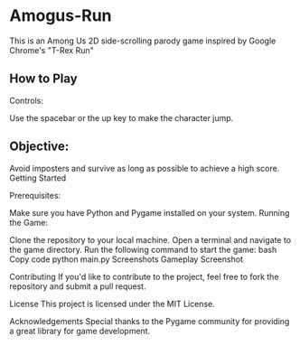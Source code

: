 # Amogus-Run
This is an Among Us 2D side-scrolling parody game inspired by Google Chrome's "T-Rex Run"

## How to Play
Controls:

Use the spacebar or the up key to make the character jump.

## Objective:

Avoid imposters and survive as long as possible to achieve a high score.
Getting Started

Prerequisites:

Make sure you have Python and Pygame installed on your system.
Running the Game:


Clone the repository to your local machine.
Open a terminal and navigate to the game directory.
Run the following command to start the game:
bash
Copy code
python main.py
Screenshots
Gameplay Screenshot

Contributing
If you'd like to contribute to the project, feel free to fork the repository and submit a pull request.

License
This project is licensed under the MIT License.

Acknowledgements
Special thanks to the Pygame community for providing a great library for game development.
